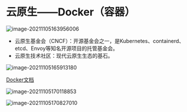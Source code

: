 # 云原生——Docker（容器）

![image-20211105163956006](C:\Users\18343\AppData\Roaming\Typora\typora-user-images\image-20211105163956006.png)

- 云原生基金会（CNCF）：开源基金会之一，是Kubernetes、containerd、etcd、Envoy等知名开源项目的托管基金会。
- 云原生技术社区：现代云原生生态的基石。

![image-20211105165913180](C:\Users\18343\AppData\Roaming\Typora\typora-user-images\image-20211105165913180.png)

[Docker文档](https://docs.docker.com/get-started/part2/)

![image-20211105170118853](C:\Users\18343\AppData\Roaming\Typora\typora-user-images\image-20211105170118853.png)

![image-20211105170827010](C:\Users\18343\AppData\Roaming\Typora\typora-user-images\image-20211105170827010.png)

